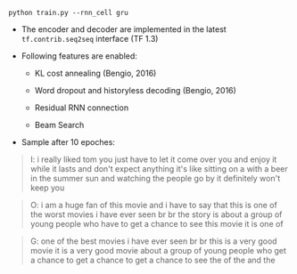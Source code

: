 ```
python train.py --rnn_cell gru
```
* The encoder and decoder are implemented in the latest ```tf.contrib.seq2seq``` interface (TF 1.3)

* Following features are enabled:

  * KL cost annealing (Bengio, 2016)
  
  * Word dropout and historyless decoding (Bengio, 2016)
  
  * Residual RNN connection
  
  * Beam Search

* Sample after 10 epoches:
> I: i really liked tom <unk> <unk> you just have to let it come over you and enjoy it while it lasts and don't expect anything it's like sitting on a <unk> <unk> with a beer in the summer sun and watching the people go by it definitely won't keep you

> O: i am a huge fan of this movie and i have to say that this is one of the worst movies i have ever seen br br the story is about a group of young people who have to get a chance to see this movie it is one of

> G: one of the best movies i have ever seen br br this is a very good movie it is a very good movie about a group of young people who get a chance to get a chance to get a chance to see the <unk> of the <unk> and the
